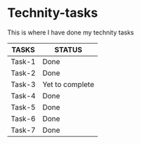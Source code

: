 # Technity-tasks
This is where I have done my technity tasks

| TASKS | STATUS |
| ---------------- | ---------------- |
| Task-1 | Done |
| Task-2 | Done |
| Task-3 | Yet to complete |
| Task-4 | Done |
| Task-5 | Done |
| Task-6 | Done |
| Task-7 | Done |
